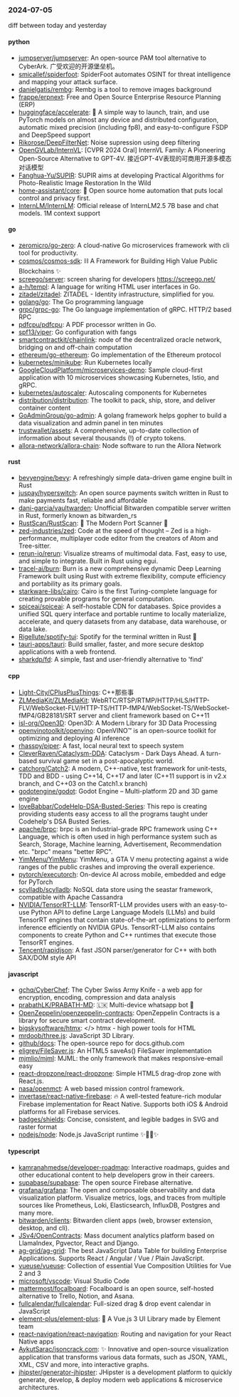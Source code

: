### 2024-07-05
diff between today and yesterday

#### python
* [jumpserver/jumpserver](https://github.com/jumpserver/jumpserver): An open-source PAM tool alternative to CyberArk. 广受欢迎的开源堡垒机。
* [smicallef/spiderfoot](https://github.com/smicallef/spiderfoot): SpiderFoot automates OSINT for threat intelligence and mapping your attack surface.
* [danielgatis/rembg](https://github.com/danielgatis/rembg): Rembg is a tool to remove images background
* [frappe/erpnext](https://github.com/frappe/erpnext): Free and Open Source Enterprise Resource Planning (ERP)
* [huggingface/accelerate](https://github.com/huggingface/accelerate): 🚀 A simple way to launch, train, and use PyTorch models on almost any device and distributed configuration, automatic mixed precision (including fp8), and easy-to-configure FSDP and DeepSpeed support
* [Rikorose/DeepFilterNet](https://github.com/Rikorose/DeepFilterNet): Noise supression using deep filtering
* [OpenGVLab/InternVL](https://github.com/OpenGVLab/InternVL): [CVPR 2024 Oral] InternVL Family: A Pioneering Open-Source Alternative to GPT-4V. 接近GPT-4V表现的可商用开源多模态对话模型
* [Fanghua-Yu/SUPIR](https://github.com/Fanghua-Yu/SUPIR): SUPIR aims at developing Practical Algorithms for Photo-Realistic Image Restoration In the Wild
* [home-assistant/core](https://github.com/home-assistant/core): 🏡 Open source home automation that puts local control and privacy first.
* [InternLM/InternLM](https://github.com/InternLM/InternLM): Official release of InternLM2.5 7B base and chat models. 1M context support

#### go
* [zeromicro/go-zero](https://github.com/zeromicro/go-zero): A cloud-native Go microservices framework with cli tool for productivity.
* [cosmos/cosmos-sdk](https://github.com/cosmos/cosmos-sdk): ⛓️ A Framework for Building High Value Public Blockchains ✨
* [screego/server](https://github.com/screego/server): screen sharing for developers https://screego.net/
* [a-h/templ](https://github.com/a-h/templ): A language for writing HTML user interfaces in Go.
* [zitadel/zitadel](https://github.com/zitadel/zitadel): ZITADEL - Identity infrastructure, simplified for you.
* [golang/go](https://github.com/golang/go): The Go programming language
* [grpc/grpc-go](https://github.com/grpc/grpc-go): The Go language implementation of gRPC. HTTP/2 based RPC
* [pdfcpu/pdfcpu](https://github.com/pdfcpu/pdfcpu): A PDF processor written in Go.
* [spf13/viper](https://github.com/spf13/viper): Go configuration with fangs
* [smartcontractkit/chainlink](https://github.com/smartcontractkit/chainlink): node of the decentralized oracle network, bridging on and off-chain computation
* [ethereum/go-ethereum](https://github.com/ethereum/go-ethereum): Go implementation of the Ethereum protocol
* [kubernetes/minikube](https://github.com/kubernetes/minikube): Run Kubernetes locally
* [GoogleCloudPlatform/microservices-demo](https://github.com/GoogleCloudPlatform/microservices-demo): Sample cloud-first application with 10 microservices showcasing Kubernetes, Istio, and gRPC.
* [kubernetes/autoscaler](https://github.com/kubernetes/autoscaler): Autoscaling components for Kubernetes
* [distribution/distribution](https://github.com/distribution/distribution): The toolkit to pack, ship, store, and deliver container content
* [GoAdminGroup/go-admin](https://github.com/GoAdminGroup/go-admin): A golang framework helps gopher to build a data visualization and admin panel in ten minutes
* [trustwallet/assets](https://github.com/trustwallet/assets): A comprehensive, up-to-date collection of information about several thousands (!) of crypto tokens.
* [allora-network/allora-chain](https://github.com/allora-network/allora-chain): Node software to run the Allora Network

#### rust
* [bevyengine/bevy](https://github.com/bevyengine/bevy): A refreshingly simple data-driven game engine built in Rust
* [juspay/hyperswitch](https://github.com/juspay/hyperswitch): An open source payments switch written in Rust to make payments fast, reliable and affordable
* [dani-garcia/vaultwarden](https://github.com/dani-garcia/vaultwarden): Unofficial Bitwarden compatible server written in Rust, formerly known as bitwarden_rs
* [RustScan/RustScan](https://github.com/RustScan/RustScan): 🤖 The Modern Port Scanner 🤖
* [zed-industries/zed](https://github.com/zed-industries/zed): Code at the speed of thought – Zed is a high-performance, multiplayer code editor from the creators of Atom and Tree-sitter.
* [rerun-io/rerun](https://github.com/rerun-io/rerun): Visualize streams of multimodal data. Fast, easy to use, and simple to integrate. Built in Rust using egui.
* [tracel-ai/burn](https://github.com/tracel-ai/burn): Burn is a new comprehensive dynamic Deep Learning Framework built using Rust with extreme flexibility, compute efficiency and portability as its primary goals.
* [starkware-libs/cairo](https://github.com/starkware-libs/cairo): Cairo is the first Turing-complete language for creating provable programs for general computation.
* [spiceai/spiceai](https://github.com/spiceai/spiceai): A self-hostable CDN for databases. Spice provides a unified SQL query interface and portable runtime to locally materialize, accelerate, and query datasets from any database, data warehouse, or data lake.
* [Rigellute/spotify-tui](https://github.com/Rigellute/spotify-tui): Spotify for the terminal written in Rust 🚀
* [tauri-apps/tauri](https://github.com/tauri-apps/tauri): Build smaller, faster, and more secure desktop applications with a web frontend.
* [sharkdp/fd](https://github.com/sharkdp/fd): A simple, fast and user-friendly alternative to 'find'

#### cpp
* [Light-City/CPlusPlusThings](https://github.com/Light-City/CPlusPlusThings): C++那些事
* [ZLMediaKit/ZLMediaKit](https://github.com/ZLMediaKit/ZLMediaKit): WebRTC/RTSP/RTMP/HTTP/HLS/HTTP-FLV/WebSocket-FLV/HTTP-TS/HTTP-fMP4/WebSocket-TS/WebSocket-fMP4/GB28181/SRT server and client framework based on C++11
* [isl-org/Open3D](https://github.com/isl-org/Open3D): Open3D: A Modern Library for 3D Data Processing
* [openvinotoolkit/openvino](https://github.com/openvinotoolkit/openvino): OpenVINO™ is an open-source toolkit for optimizing and deploying AI inference
* [rhasspy/piper](https://github.com/rhasspy/piper): A fast, local neural text to speech system
* [CleverRaven/Cataclysm-DDA](https://github.com/CleverRaven/Cataclysm-DDA): Cataclysm - Dark Days Ahead. A turn-based survival game set in a post-apocalyptic world.
* [catchorg/Catch2](https://github.com/catchorg/Catch2): A modern, C++-native, test framework for unit-tests, TDD and BDD - using C++14, C++17 and later (C++11 support is in v2.x branch, and C++03 on the Catch1.x branch)
* [godotengine/godot](https://github.com/godotengine/godot): Godot Engine – Multi-platform 2D and 3D game engine
* [loveBabbar/CodeHelp-DSA-Busted-Series](https://github.com/loveBabbar/CodeHelp-DSA-Busted-Series): This repo is creating providing students easy access to all the programs taught under Codehelp's DSA Busted Series.
* [apache/brpc](https://github.com/apache/brpc): brpc is an Industrial-grade RPC framework using C++ Language, which is often used in high performance system such as Search, Storage, Machine learning, Advertisement, Recommendation etc. "brpc" means "better RPC".
* [YimMenu/YimMenu](https://github.com/YimMenu/YimMenu): YimMenu, a GTA V menu protecting against a wide ranges of the public crashes and improving the overall experience.
* [pytorch/executorch](https://github.com/pytorch/executorch): On-device AI across mobile, embedded and edge for PyTorch
* [scylladb/scylladb](https://github.com/scylladb/scylladb): NoSQL data store using the seastar framework, compatible with Apache Cassandra
* [NVIDIA/TensorRT-LLM](https://github.com/NVIDIA/TensorRT-LLM): TensorRT-LLM provides users with an easy-to-use Python API to define Large Language Models (LLMs) and build TensorRT engines that contain state-of-the-art optimizations to perform inference efficiently on NVIDIA GPUs. TensorRT-LLM also contains components to create Python and C++ runtimes that execute those TensorRT engines.
* [Tencent/rapidjson](https://github.com/Tencent/rapidjson): A fast JSON parser/generator for C++ with both SAX/DOM style API

#### javascript
* [gchq/CyberChef](https://github.com/gchq/CyberChef): The Cyber Swiss Army Knife - a web app for encryption, encoding, compression and data analysis
* [prabathLK/PRABATH-MD](https://github.com/prabathLK/PRABATH-MD): 🇱🇰 Multi-device whatsapp bot 🎉
* [OpenZeppelin/openzeppelin-contracts](https://github.com/OpenZeppelin/openzeppelin-contracts): OpenZeppelin Contracts is a library for secure smart contract development.
* [bigskysoftware/htmx](https://github.com/bigskysoftware/htmx): </> htmx - high power tools for HTML
* [mrdoob/three.js](https://github.com/mrdoob/three.js): JavaScript 3D Library.
* [github/docs](https://github.com/github/docs): The open-source repo for docs.github.com
* [eligrey/FileSaver.js](https://github.com/eligrey/FileSaver.js): An HTML5 saveAs() FileSaver implementation
* [mjmlio/mjml](https://github.com/mjmlio/mjml): MJML: the only framework that makes responsive-email easy
* [react-dropzone/react-dropzone](https://github.com/react-dropzone/react-dropzone): Simple HTML5 drag-drop zone with React.js.
* [nasa/openmct](https://github.com/nasa/openmct): A web based mission control framework.
* [invertase/react-native-firebase](https://github.com/invertase/react-native-firebase): 🔥 A well-tested feature-rich modular Firebase implementation for React Native. Supports both iOS & Android platforms for all Firebase services.
* [badges/shields](https://github.com/badges/shields): Concise, consistent, and legible badges in SVG and raster format
* [nodejs/node](https://github.com/nodejs/node): Node.js JavaScript runtime ✨🐢🚀✨

#### typescript
* [kamranahmedse/developer-roadmap](https://github.com/kamranahmedse/developer-roadmap): Interactive roadmaps, guides and other educational content to help developers grow in their careers.
* [supabase/supabase](https://github.com/supabase/supabase): The open source Firebase alternative.
* [grafana/grafana](https://github.com/grafana/grafana): The open and composable observability and data visualization platform. Visualize metrics, logs, and traces from multiple sources like Prometheus, Loki, Elasticsearch, InfluxDB, Postgres and many more.
* [bitwarden/clients](https://github.com/bitwarden/clients): Bitwarden client apps (web, browser extension, desktop, and cli).
* [JSv4/OpenContracts](https://github.com/JSv4/OpenContracts): Mass document analytics platform based on LlamaIndex, Pgvector, React and Django.
* [ag-grid/ag-grid](https://github.com/ag-grid/ag-grid): The best JavaScript Data Table for building Enterprise Applications. Supports React / Angular / Vue / Plain JavaScript.
* [vueuse/vueuse](https://github.com/vueuse/vueuse): Collection of essential Vue Composition Utilities for Vue 2 and 3
* [microsoft/vscode](https://github.com/microsoft/vscode): Visual Studio Code
* [mattermost/focalboard](https://github.com/mattermost/focalboard): Focalboard is an open source, self-hosted alternative to Trello, Notion, and Asana.
* [fullcalendar/fullcalendar](https://github.com/fullcalendar/fullcalendar): Full-sized drag & drop event calendar in JavaScript
* [element-plus/element-plus](https://github.com/element-plus/element-plus): 🎉 A Vue.js 3 UI Library made by Element team
* [react-navigation/react-navigation](https://github.com/react-navigation/react-navigation): Routing and navigation for your React Native apps
* [AykutSarac/jsoncrack.com](https://github.com/AykutSarac/jsoncrack.com): ✨ Innovative and open-source visualization application that transforms various data formats, such as JSON, YAML, XML, CSV and more, into interactive graphs.
* [jhipster/generator-jhipster](https://github.com/jhipster/generator-jhipster): JHipster is a development platform to quickly generate, develop, & deploy modern web applications & microservice architectures.
